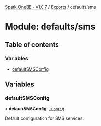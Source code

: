 [Spark OneBE - v1.0.7](../README.md) / [Exports](../modules.md) / defaults/sms

# Module: defaults/sms

## Table of contents

### Variables

- [defaultSMSConfig](defaults_sms.md#defaultsmsconfig)

## Variables

### defaultSMSConfig

• **defaultSMSConfig**: [`IConfig`](../interfaces/System_IConfig.IConfig.md)

Default configuration for SMS services.
